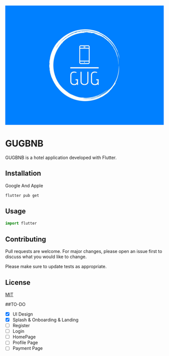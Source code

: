 ![GUG Community](https://raw.githubusercontent.com/GUG-Community/.github/main/profile/1.jpeg)

# GUGBNB

GUGBNB is a hotel application developed with Flutter.

## Installation

Google And Apple

```bash
flutter pub get
```

## Usage

```python
import flutter

```

## Contributing

Pull requests are welcome. For major changes, please open an issue first
to discuss what you would like to change.

Please make sure to update tests as appropriate.

## License

[MIT](https://choosealicense.com/licenses/mit/)

##TO-DO
- [x] UI Design
- [x] Splash & Onboarding & Landing
- [ ] Register
- [ ] Login
- [ ] HomePage
- [ ] Profile Page
- [ ] Payment Page
